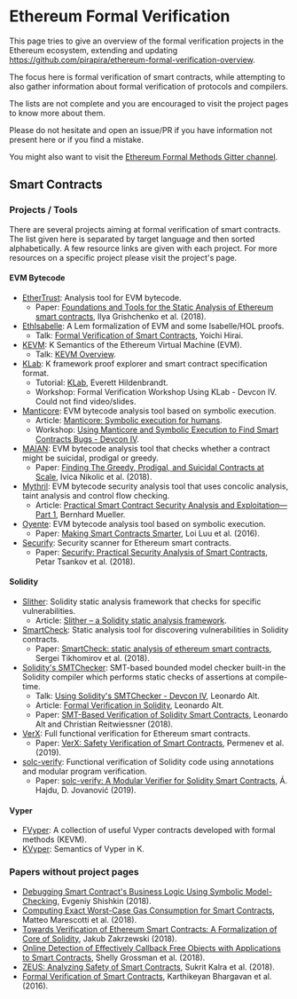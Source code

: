 # Ethereum Formal Verification

This page tries to give an overview of the formal verification projects in the Ethereum ecosystem, extending and updating https://github.com/pirapira/ethereum-formal-verification-overview.

The focus here is formal verification of smart contracts, while attempting to also gather information about formal verification of protocols and compilers.

The lists are not complete and you are encouraged to visit the project pages to know more about them.

Please do not hesitate and open an issue/PR if you have information not present here or if you find a mistake.

You might also want to visit the [Ethereum Formal Methods Gitter channel](https://gitter.im/ethereum/formal-methods).

## Smart Contracts

### Projects / Tools

There are several projects aiming at formal verification of smart contracts. The list given here is separated by target language and then sorted alphabetically. A few resource links are given with each project. For more resources on a specific project please visit the project's page.

#### EVM Bytecode

* [EtherTrust](https://www.netidee.at/ethertrust): Analysis tool for EVM bytecode.
    - Paper: [Foundations and Tools for the Static Analysis of Ethereum smart contracts](https://secpriv.tuwien.ac.at/fileadmin/t/secpriv/Papers/cav2018.pdf), Ilya Grishchenko et al. (2018).
* [EthIsabelle](https://github.com/pirapira/eth-isabelle): A Lem formalization of EVM and some Isabelle/HOL proofs.
    - Talk: [Formal Verification of Smart Contracts](https://yoichihirai.com/deedtalk.pdf), Yoichi Hirai.
* [KEVM](https://github.com/kframework/evm-semantics): K Semantics of the Ethereum Virtual Machine (EVM).
    - Talk: [KEVM Overview](https://www.youtube.com/watch?v=tIq_xECoicQ).
* [KLab](https://github.com/dapphub/klab): K framework proof explorer and smart contract specification format.
    - Tutorial: [KLab](https://youtu.be/z4mIo38x1u8), Everett Hildenbrandt.
    - Workshop: Formal Verification Workshop Using KLab - Devcon IV. Could not find video/slides.
* [Manticore](https://github.com/trailofbits/manticore): EVM bytecode analysis tool based on symbolic execution.
    - Article: [Manticore: Symbolic execution for humans](https://blog.trailofbits.com/2017/04/27/manticore-symbolic-execution-for-humans/).
    - Workshop: [Using Manticore and Symbolic Execution to Find Smart Contracts Bugs - Devcon IV](https://github.com/trailofbits/publications/tree/master/workshops/Using%20Manticore%20and%20Symbolic%20Execution%20to%20Find%20Smart%20Contracts%20Bugs%20-%20Devcon%204).
* [MAIAN](https://github.com/MAIAN-tool/MAIAN): EVM bytecode analysis tool that checks whether a contract might be suicidal, prodigal or greedy.
    - Paper: [Finding The Greedy, Prodigal, and Suicidal Contracts at Scale](https://arxiv.org/pdf/1802.06038.pdf), Ivica Nikolic et al. (2018).
* [Mythril](https://github.com/ConsenSys/mythril-classic): EVM bytecode security analysis tool that uses concolic analysis, taint analysis and control flow checking.
    - Article: [Practical Smart Contract Security Analysis and Exploitation— Part 1](https://hackernoon.com/practical-smart-contract-security-analysis-and-exploitation-part-1-6c2f2320b0c), Bernhard Mueller.
* [Oyente](https://github.com/melonproject/oyente): EVM bytecode analysis tool based on symbolic execution.
    - Paper: [Making Smart Contracts Smarter](https://eprint.iacr.org/2016/633.pdf), Loi Luu et al. (2016).
* [Securify](https://github.com/eth-sri/securify): Security scanner for Ethereum smart contracts.
    - Paper: [Securify: Practical Security Analysis of Smart Contracts](https://files.sri.inf.ethz.ch/website/papers/ccs18-securify.pdf), Petar Tsankov et al. (2018).

#### Solidity

* [Slither](https://github.com/trailofbits/slither): Solidity static analysis framework that checks for specific vulnerabilities.
    - Article: [Slither – a Solidity static analysis framework](https://blog.trailofbits.com/2018/10/19/slither-a-solidity-static-analysis-framework/).
* [SmartCheck](https://github.com/smartdec/smartcheck): Static analysis tool for discovering vulnerabilities in Solidity contracts.
    - Paper: [SmartCheck: static analysis of ethereum smart contracts](https://dl.acm.org/citation.cfm?id=3194113.3194115), Sergei Tikhomirov et al. (2018).
* [Solidity's SMTChecker](https://github.com/ethereum/solidity): SMT-based bounded model checker built-in the Solidity compiler which performs static checks of assertions at compile-time.
    - Talk: [Using Solidity's SMTChecker - Devcon IV](https://www.youtube.com/watch?v=QQbWpN76HEg), Leonardo Alt.
    - Article: [Formal Verification in Solidity](https://medium.com/@leonardoalt/formal-verification-in-solidity-5cbff7b7ff8), Leonardo Alt.
    - Paper: [SMT-Based Verification of Solidity Smart Contracts](https://github.com/leonardoalt/text/blob/master/solidity_isola_2018/main.pdf), Leonardo Alt and Christian Reitwiessner (2018).
* [VerX](http://verx.ch/): Full functional verification for Ethereum smart contracts.
    - Paper: [VerX: Safety Verification of Smart Contracts](https://files.sri.inf.ethz.ch/website/papers/sp20-verx.pdf), Permenev et al. (2019).
* [solc-verify](https://github.com/SRI-CSL/solidity): Functional verification of Solidity code using annotations and modular program verification.
    - Paper: [solc-verify: A Modular Verifier for Solidity Smart Contracts](https://arxiv.org/abs/1907.04262), Á. Hajdu, D. Jovanović (2019).

#### Vyper

* [FVyper](https://github.com/LayerXcom/verified-vyper-contracts): A collection of useful Vyper contracts developed with formal methods (KEVM).
* [KVyper](https://github.com/kframework/vyper-semantics): Semantics of Vyper in K.

### Papers without project pages
* [Debugging Smart Contract's Business Logic Using Symbolic Model-Checking](https://arxiv.org/abs/1812.00619), Evgeniy Shishkin (2018).
* [Computing Exact Worst-Case Gas Consumption for Smart Contracts](https://www.inf.usi.ch/postdoc/hyvarinen/publications/MarescottiBHAS_ISOLA2018.pdf), Matteo Marescotti et al. (2018).
* [Towards Verification of Ethereum Smart Contracts: A Formalization of Core of Solidity](https://www.researchgate.net/publication/329147546_Towards_Verification_of_Ethereum_Smart_Contracts_A_Formalization_of_Core_of_Solidity_10th_International_Conference_VSTTE_2018_Oxford_UK_July_18-19_2018_Revised_Selected_Papers), Jakub Zakrzewski (2018).
* [Online Detection of Effectively Callback Free Objects with Applications to Smart Contracts](https://arxiv.org/pdf/1801.04032.pdf), Shelly Grossman et al. (2018).
* [ZEUS: Analyzing Safety of Smart Contracts](http://wp.internetsociety.org/ndss/wp-content/uploads/sites/25/2018/02/ndss2018_09-1_Kalra_paper.pdf), Sukrit Kalra et al. (2018).
* [Formal Verification of Smart Contracts](https://hal.inria.fr/hal-01400469/document), Karthikeyan Bhargavan et al. (2016).
